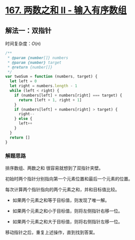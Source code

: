 # [167. 两数之和 II - 输入有序数组](https://leetcode-cn.com/problems/two-sum-ii-input-array-is-sorted/)

## 解法一：双指针

时间复杂度：$O(n)$

```javascript
/**
 * @param {number[]} numbers
 * @param {number} target
 * @return {number[]}
 */
var twoSum = function (numbers, target) {
  let left = 0
  let right = numbers.length - 1
  while (left < right) {
    if (numbers[left] + numbers[right] === target) {
      return [left + 1, right + 1]
    }
    if (numbers[left] + numbers[right] > target) {
      right--
    } else {
      left++
    }
  }
  return []
}
```



### 解题思路

排序数组、两数之和 很容易就想到了双指针夹壁。



初始时两个指针分别指向第一个元素位置和最后一个元素的位置。

每次计算两个指针指向的两个元素之和，并和目标值比较。

- 如果两个元素之和等于目标值，则发现了唯一解。

- 如果两个元素之和小于目标值，则将左侧指针右移一位。

- 如果两个元素之和大于目标值，则将右侧指针左移一位。

移动指针之后，重复上述操作，直到找到答案。



